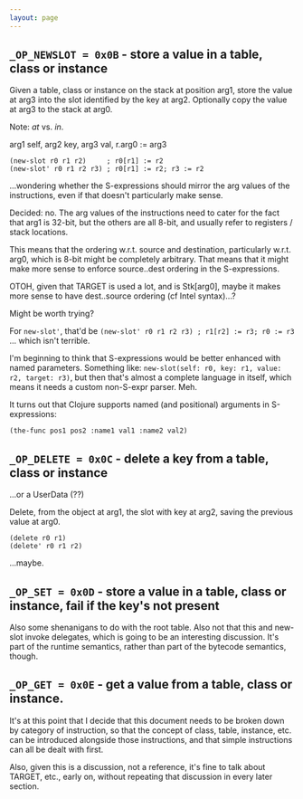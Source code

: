 ```yaml
---
layout: page
---
```

## `_OP_NEWSLOT = 0x0B` - store a value in a table, class or instance

Given a table, class or instance on the stack at position arg1, store the value at arg3 into the slot identified by the key at arg2. Optionally copy the value at arg3 to the stack at arg0.

Note: _at_ vs. _in_.

arg1 self, arg2 key, arg3 val, r.arg0 := arg3

    (new-slot r0 r1 r2)     ; r0[r1] := r2
    (new-slot' r0 r1 r2 r3) ; r0[r1] := r2; r3 := r2

...wondering whether the S-expressions should mirror the arg values of the instructions, even if that doesn't particularly make sense.

Decided: no. The arg values of the instructions need to cater for the fact that arg1 is 32-bit, but the others are all 8-bit, and usually refer to registers / stack locations.

This means that the ordering w.r.t. source and destination, particularly w.r.t. arg0, which is 8-bit might be completely arbitrary. That means that it might make more sense to enforce source..dest ordering in the S-expressions.

OTOH, given that TARGET is used a lot, and is Stk[arg0], maybe it makes more sense to have dest..source ordering (cf Intel syntax)...?

Might be worth trying?

For `new-slot'`, that'd be `(new-slot' r0 r1 r2 r3) ; r1[r2] := r3; r0 := r3` ... which isn't terrible.

I'm beginning to think that S-expressions would be better enhanced with named parameters. Something like: `new-slot(self: r0, key: r1, value: r2, target: r3)`, but then that's almost a complete language in itself, which means it needs a custom non-S-expr parser. Meh.

It turns out that Clojure supports named (and positional) arguments in S-expressions:

    (the-func pos1 pos2 :name1 val1 :name2 val2)

## `_OP_DELETE = 0x0C` - delete a key from a table, class or instance

...or a UserData (??)

Delete, from the object at arg1, the slot with key at arg2, saving the previous value at arg0.

    (delete r0 r1)
    (delete' r0 r1 r2)

...maybe.

## `_OP_SET = 0x0D` - store a value in a table, class or instance, fail if the key's not present

Also some shenanigans to do with the root table. Also not that this and new-slot invoke delegates, which is going to be an interesting discussion. It's part of the runtime semantics, rather than part of the bytecode semantics, though.

## `_OP_GET = 0x0E` - get a value from a table, class or instance.

It's at this point that I decide that this document needs to be broken down by category of instruction, so that the concept of class, table, instance, etc. can be introduced alongside those instructions, and that simple instructions can all be dealt with first.

Also, given this is a discussion, not a reference, it's fine to talk about TARGET, etc., early on, without repeating that discussion in every later section.
